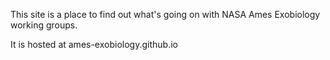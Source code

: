 This site is a place to find out what's going on with NASA Ames Exobiology working groups.

It is hosted at ames-exobiology.github.io
